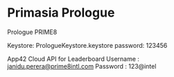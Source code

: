 # Primasia Prologue
Prologue PRIME8

Keystore: PrologueKeystore.keystore
password: 123456

App42 Cloud API for Leaderboard
Username : janidu.perera@prime8intl.com
Password : 123@intel
